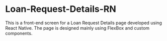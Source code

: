 # Loan-Request-Details-RN
This is a front-end screen for a Loan Request Details page developed using React Native.
The page is designed mainly using FlexBox and custom components.
